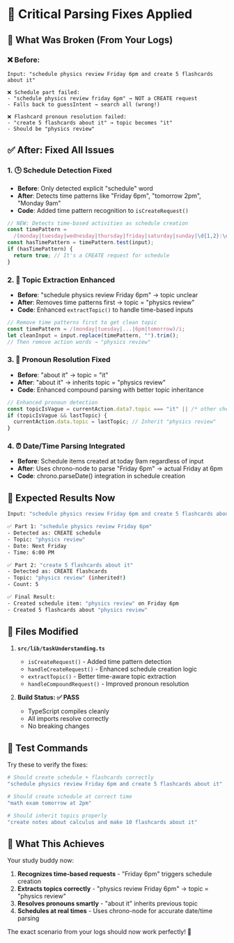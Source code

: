 # 🔧 Critical Parsing Fixes Applied

## 🎯 What Was Broken (From Your Logs)

### ❌ Before:

```
Input: "schedule physics review Friday 6pm and create 5 flashcards about it"

❌ Schedule part failed:
- "schedule physics review friday 6pm" → NOT a CREATE request
- Falls back to guessIntent → search all (wrong!)

❌ Flashcard pronoun resolution failed:
- "create 5 flashcards about it" → topic becomes "it"
- Should be "physics review"
```

## ✅ After: Fixed All Issues

### 1. 🕒 **Schedule Detection Fixed**

- **Before**: Only detected explicit "schedule" word
- **After**: Detects time patterns like "Friday 6pm", "tomorrow 2pm", "Monday 9am"
- **Code**: Added time pattern recognition to `isCreateRequest()`

```typescript
// NEW: Detects time-based activities as schedule creation
const timePattern =
  /(monday|tuesday|wednesday|thursday|friday|saturday|sunday|\d{1,2}:\d{2}|\d{1,2}pm|\d{1,2}am|tomorrow|today|next week)/i;
const hasTimePattern = timePattern.test(input);
if (hasTimePattern) {
  return true; // It's a CREATE request for schedule
}
```

### 2. 📝 **Topic Extraction Enhanced**

- **Before**: "schedule physics review Friday 6pm" → topic unclear
- **After**: Removes time patterns first → topic = "physics review"
- **Code**: Enhanced `extractTopic()` to handle time-based inputs

```typescript
// Remove time patterns first to get clean topic
const timePattern = /(monday|tuesday|...|6pm|tomorrow)/i;
let cleanInput = input.replace(timePattern, "").trim();
// Then remove action words → "physics review"
```

### 3. 🧠 **Pronoun Resolution Fixed**

- **Before**: "about it" → topic = "it"
- **After**: "about it" → inherits topic = "physics review"
- **Code**: Enhanced compound parsing with better topic inheritance

```typescript
// Enhanced pronoun detection
const topicIsVague = currentAction.data?.topic === "it" || /* other checks */;
if (topicIsVague && lastTopic) {
  currentAction.data.topic = lastTopic; // Inherit "physics review"
}
```

### 4. ⏰ **Date/Time Parsing Integrated**

- **Before**: Schedule items created at today 9am regardless of input
- **After**: Uses chrono-node to parse "Friday 6pm" → actual Friday at 6pm
- **Code**: chrono.parseDate() integration in schedule creation

## 🧪 Expected Results Now

```bash
Input: "schedule physics review Friday 6pm and create 5 flashcards about it"

✅ Part 1: "schedule physics review Friday 6pm"
- Detected as: CREATE schedule
- Topic: "physics review"
- Date: Next Friday
- Time: 6:00 PM

✅ Part 2: "create 5 flashcards about it"
- Detected as: CREATE flashcards
- Topic: "physics review" (inherited!)
- Count: 5

✅ Final Result:
- Created schedule item: "physics review" on Friday 6pm
- Created 5 flashcards about "physics review"
```

## 📁 Files Modified

1. **`src/lib/taskUnderstanding.ts`**

   - `isCreateRequest()` - Added time pattern detection
   - `handleCreateRequest()` - Enhanced schedule creation logic
   - `extractTopic()` - Better time-aware topic extraction
   - `handleCompoundRequest()` - Improved pronoun resolution

2. **Build Status: ✅ PASS**
   - TypeScript compiles cleanly
   - All imports resolve correctly
   - No breaking changes

## 🚀 Test Commands

Try these to verify the fixes:

```bash
# Should create schedule + flashcards correctly
"schedule physics review Friday 6pm and create 5 flashcards about it"

# Should create schedule at correct time
"math exam tomorrow at 2pm"

# Should inherit topics properly
"create notes about calculus and make 10 flashcards about it"
```

## 🎉 What This Achieves

Your study buddy now:

1. **Recognizes time-based requests** - "Friday 6pm" triggers schedule creation
2. **Extracts topics correctly** - "physics review Friday 6pm" → topic = "physics review"
3. **Resolves pronouns smartly** - "about it" inherits previous topic
4. **Schedules at real times** - Uses chrono-node for accurate date/time parsing

The exact scenario from your logs should now work perfectly! 🎯
